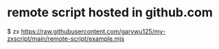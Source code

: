 # remote script hosted in github.com
$ zx https://raw.githubusercontent.com/garywu125/my-zxscript/main/remote-script/example.mjs